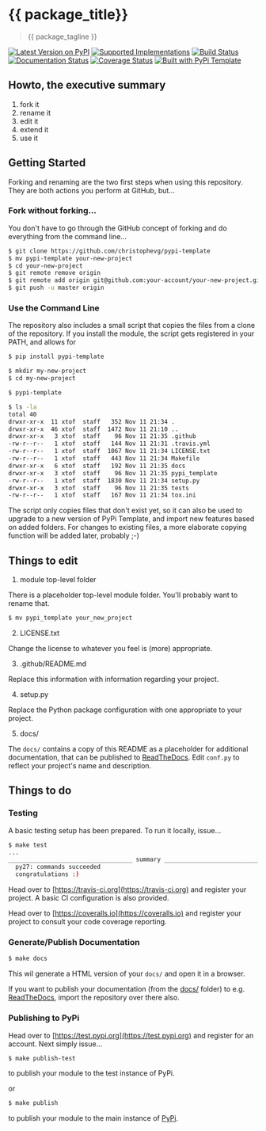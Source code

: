 # {{ package_title}}

> {{ package_tagline }}

[![Latest Version on PyPI](https://img.shields.io/pypi/v/{{package_name}}.svg)](https://pypi.python.org/pypi/{{package_name}}/)
[![Supported Implementations](https://img.shields.io/pypi/pyversions/{{package_name}}.svg)](https://pypi.python.org/pypi/{{package_name}}/)
[![Build Status](https://secure.travis-ci.org/{{your_github_name}}/{{github_repo_name}}.svg?branch=master)](http://travis-ci.org/christophevg/{{github_repo_name}})
[![Documentation Status](https://readthedocs.org/projects/{{package_name}}/badge/?version=latest)](https://{{package_name}}.readthedocs.io/en/latest/?badge=latest)
[![Coverage Status](https://coveralls.io/repos/github/{{your_github_name}}/{{github_repo_name}}/badge.svg?branch=master)](https://coveralls.io/github/{{your_github_name}}/{{github_repo_name}}?branch=master)
[![Built with PyPi Template](https://img.shields.io/badge/PyPi_Template-v{{pypi_template_version}}-blue.svg)](https://github.com/christophevg/pypi-template)

## Howto, the executive summary

1. fork it
2. rename it
3. edit it
4. extend it
5. use it

## Getting Started

Forking and renaming are the two first steps when using this repository. They are both actions you perform at GitHub, but...

### Fork without forking...

You don't have to go through the GitHub concept of forking and do everything from the command line...

```bash
$ git clone https://github.com/christophevg/pypi-template
$ mv pypi-template your-new-project
$ cd your-new-project
$ git remote remove origin
$ git remote add origin git@github.com:your-account/your-new-project.git
$ git push -u master origin
```

### Use the Command Line

The repository also includes a small script that copies the files from a clone of the repository. If you install the module, the script gets registered in your PATH, and allows for

```bash
$ pip install pypi-template

$ mkdir my-new-project
$ cd my-new-project

$ pypi-template

$ ls -la
total 40
drwxr-xr-x  11 xtof  staff   352 Nov 11 21:34 .
drwxr-xr-x  46 xtof  staff  1472 Nov 11 21:10 ..
drwxr-xr-x   3 xtof  staff    96 Nov 11 21:35 .github
-rw-r--r--   1 xtof  staff   144 Nov 11 21:31 .travis.yml
-rw-r--r--   1 xtof  staff  1067 Nov 11 21:34 LICENSE.txt
-rw-r--r--   1 xtof  staff   443 Nov 11 21:34 Makefile
drwxr-xr-x   6 xtof  staff   192 Nov 11 21:35 docs
drwxr-xr-x   3 xtof  staff    96 Nov 11 21:35 pypi_template
-rw-r--r--   1 xtof  staff  1830 Nov 11 21:34 setup.py
drwxr-xr-x   3 xtof  staff    96 Nov 11 21:35 tests
-rw-r--r--   1 xtof  staff   167 Nov 11 21:34 tox.ini
```

The script only copies files that don't exist yet, so it can also be used to upgrade to a new version of PyPi Template, and import new features based on added folders. For changes to existing files, a more elaborate copying function will be added later, probably ;-)

## Things to edit

1. module top-level folder

There is a placeholder top-level module folder. You'll probably want to rename that.

```bash
$ mv pypi_template your_new_project
```

2. LICENSE.txt

Change the license to whatever you feel is (more) appropriate.

3. .github/README.md

Replace this information with information regarding your project.

4. setup.py

Replace the Python package configuration with one appropriate to your project.

5. docs/

The `docs/` contains a copy of this README as a placeholder for additional documentation, that can be published to [ReadTheDocs](https://readthedocs.org). Edit `conf.py` to reflect your project's name and description.

## Things to do

### Testing

A basic testing setup has been prepared. To run it locally, issue...

```bash
$ make test
...
___________________________________ summary ____________________________________
  py27: commands succeeded
  congratulations :)
```

Head over to [https://travis-ci.org](https://travis-ci.org) and register your project. A basic CI configuration is also provided.

Head over to [https://coveralls.io](https://coveralls.io) and register your project to consult your code coverage reporting.

### Generate/Publish Documentation

```bash
$ make docs
```

This wil generate a HTML version of your `docs/` and open it in a browser.

If you want to publish your documentation (from the [docs/](docs/) folder) to e.g. [ReadTheDocs](https://readthedocs.org), import the repository over there also.

### Publishing to PyPi

Head over to [https://test.pypi.org](https://test.pypi.org) and register for an account. Next simply issue...

```bash
$ make publish-test
```

to publish your module to the test instance of PyPi.

or

```bash
$ make publish
```

to publish your module to the main instance of  [PyPi](https://pypi.org).
